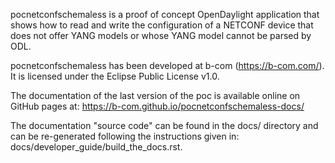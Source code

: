 pocnetconfschemaless is a proof of concept OpenDaylight application
that shows how to read and write the configuration of a NETCONF device
that does not offer YANG models or whose YANG model cannot be parsed by ODL.

pocnetconfschemaless has been developed at b-com (https://b-com.com/).
It is licensed under the Eclipse Public License v1.0.

The documentation of the last version of the poc is
available online on GitHub pages at:
https://b-com.github.io/pocnetconfschemaless-docs/

The documentation "source code" can be found in the docs/
directory and can be re-generated following the instructions given in:
docs/developer_guide/build_the_docs.rst.
